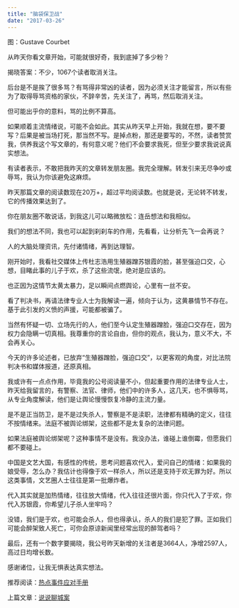 ```yaml
---
title: "脑袋保卫战"
date: "2017-03-26"
---
```


图：Gustave Courbet

从昨天你看文章开始，可能就很好奇，我到底掉了多少粉？

揭晓答案：不少，1067个读者取消关注。

后台是不是挨了很多骂？有骂得非常凶的读者，因为必须关注才能留言，所以有些为了取得辱骂资格的家伙，不辞辛苦，先关注了，再骂，然后取消关注。

但可能出乎你的意料，骂的比例不算高。

如果顺着主流情绪说，可能不会如此。其实从昨天早上开始，我就在想，要不要写？后果是被当场打死，那当然不写。是掉点粉，那还是要写的，不然，读者赞赏我，供养我这个写文章的，有何意义呢？他们不会要求我死，但至少要求我说说真实想法。

有读者表示，不敢把我昨天的文章转发朋友圈。我完全理解。转发引来无尽争吵或辱骂，我认为你该避免这麻烦。

昨天那篇文章的阅读数现在20万+，超过平均阅读数。也就是说，无论转不转发，它的传播效果达到了。

你在朋友圈不敢说话，到我这儿可以略微放松：连岳想法和我相似。

我们的想法不同，我也可以起到刹刹车的作用，先看看，让分析先飞一会再说？

人的大脑处理资讯，先付诸情绪，再到达理智。

刚开始时，我看社交媒体上传杜志浩用生殖器蹭苏银霞的脸，甚至强迫口交，心想，目睹此事的儿子于欢，杀了这些流氓，绝对是应该的。

也正因为这情节太黄太暴力，足以瞬间点燃舆论，心里有一丝不安。

看了判决书，再请法律专业人士为我解读一遍，倾向于认为，这黄暴情节不存在。基于此引发的义愤的声援，可能都被骗了。

当然有怀疑一切、立场先行的人，他们至今认定生殖器蹭脸，强迫口交存在，因为权力会隐瞒一切真相。我尊重你的言论自由，但你的观点，我认为，意义不大，不会再关心。

今天的许多论述者，已放弃“生殖器蹭脸，强迫口交”，以更客观的角度，对比法院判决书和媒体报道，还原真相。

我或许有一点点作用，毕竟我的公号阅读量不小，但起重要作用的法律专业人士，昨天给我留言的，有警察、法官、律师，他们中的许多人，这几天，也不惧辱骂，从专业角度解读，他们是让舆论慢慢恢复冷静的主流力量。

是不是正当防卫，是不是过失杀人，警察是不是渎职，法律都有精确的定义，往往不按情绪来。法庭不被舆论绑架，这些都不是太复杂的法律问题。

如果法庭被舆论绑架呢？这种事情不是没有。我没办法，谁碰上谁倒霉，但愿我们都不要碰上。

中国是文艺大国，有感性的传统，思考问题喜欢代入，爱问自己的情绪：如果我的娘受辱，怎么办？我估计也得像于欢一样杀人，所以还是支持于欢无罪为好。所以这类事情，文艺圈人士往往是第一批爆炸者。  

代入其实就是加热情绪，往往放大情绪，代入往往还很片面，你只代入了于欢，你代入苏银霞，你希望儿子杀人坐牢吗？

没错，我们是于欢，也可能会杀人，但也得承认，杀人的我们是犯了罪。正如我们可能会醉架致人死亡，可你会原谅新闻里经常出现的醉驾者吗？  

最后，还有一个数字要揭晓，我公号昨天新增的关注者是3664人，净增2597人，高过日均增长数。

感谢诸位，让我无惧表达真实想法。

推荐阅读：[热点事件应对手册](http://mp.weixin.qq.com/s?__biz=MjM5NDU0Mjk2MQ==&mid=403436867&idx=1&sn=60103ffbfebe78cfc619b18f20a45ca1&scene=21#wechat_redirect)

上篇文章：[说说聊城案](http://mp.weixin.qq.com/s?__biz=MjM5NDU0Mjk2MQ==&mid=2651622886&idx=1&sn=fec979d9674cd0a511b3781a1059d797&chksm=bd7e09f88a0980ee06e4e52918a82bdbfa0bcd515fcca8854234088267070f334732be1e30f8&scene=21#wechat_redirect)
